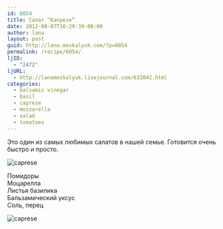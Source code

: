 ```yaml
---
id: 6054
title: Салат “Капрезе”
date: 2012-08-07T16:29:39-08:00
author: lana
layout: post
guid: http://lana.moskalyuk.com/?p=6054
permalink: /recipe/6054/
ljID:
  - "2472"
ljURL:
  - http://lanamoskalyuk.livejournal.com/633042.html
categories:
  - balsamic vinegar
  - basil
  - caprese
  - mozzarella
  - salad
  - tomatoes
---
```

Это один из самых любимых салатов в нашей семье. Готовится очень быстро и просто.

![caprese](http://farm8.staticflickr.com/7262/7736276696_1139d43b8d_c.jpg) 

Помидоры  
Моцарелла  
Листья базилика  
Бальзамический уксус  
Соль, перец

![caprese](http://farm8.staticflickr.com/7108/7736284176_562b4af5ee_c.jpg)